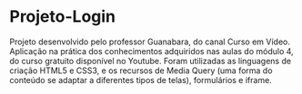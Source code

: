 # Projeto-Login
Projeto desenvolvido pelo professor Guanabara, do canal Curso em Vídeo. Aplicação na prática dos conhecimentos adquiridos nas aulas do módulo 4, do curso gratuito disponível no Youtube. Foram utilizadas as linguagens de criação HTML5 e CSS3, e os recursos de Media Query (uma forma do conteúdo se adaptar a diferentes tipos de telas), formulários e iframe.
